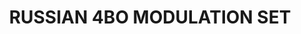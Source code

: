 ---
title: "RUSSIAN 4BO MODULATION SET"
price: "TBA"
desc: "Opis nije dostupan"
img_path: "/assets/img/A.MIG-7004.jpg"
brand: AMMO
available: true
cat: "acrylics"
subcat: "ACRYLIC SMART MODULATION SETS   (4 x 17mL jars)"
subsubcat: "SS"
---